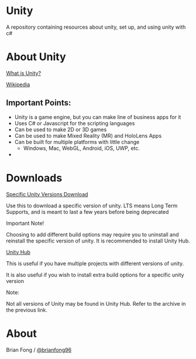 # Unity
A repository containing resources about unity, set up, and using unity with c#

# About Unity

[What is Unity?](https://unity3d.com/unity)

[Wikipedia](https://en.wikipedia.org/wiki/Unity_(game_engine))

## Important Points:

- Unity is a game engine, but you can make line of business apps for it
- Uses C# or Javascript for the scripting languages
- Can be used to make 2D or 3D games
- Can be used to make Mixed Reality (MR) and HoloLens Apps
- Can be built for multiple platforms with little change
  - Windows, Mac, WebGL, Android, iOS, UWP, etc.
- 


# Downloads

[Specific Unity Versions Download](https://unity3d.com/get-unity/download/archive)

Use this to download a specific version of unity.
LTS means Long Term Supports, and is meant to last a few years before being deprecated

Important Note!

Choosing to add different build options may require you to uninstall and reinstall the specific version of unity. It is recommended to install Unity Hub.


[Unity Hub](https://unity3d.com/get-unity/download)

This is useful if you have multiple projects with different versions of unity.

It is also useful if you wish to install extra build options for a specific unity version

Note:

Not all versions of Unity may be found in Unity Hub. Refer to the archive in the previous link.

# About
Brian Fong / [@brianfong96](https://brianfong96.github.io)